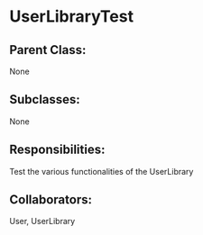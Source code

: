 # UserLibraryTest

## Parent Class:
None

## Subclasses:
None

## Responsibilities:
Test the various functionalities of the UserLibrary

## Collaborators:
User, UserLibrary 